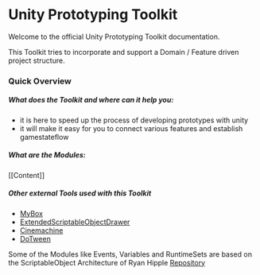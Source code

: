 # Unity Prototyping Toolkit

Welcome to the official Unity Prototyping Toolkit documentation.

This Toolkit tries to incorporate and support a Domain / Feature driven project structure.

### Quick Overview

##### What does the Toolkit and where can it help you:
 -  it is here to speed up the process of developing prototypes with unity
 -  it will make it easy for you to connect various features and establish gamestateflow

##### What are the Modules:

[[Content]]

##### Other external Tools used with this Toolkit

-  [MyBox](https://github.com/Deadcows/MyBox)
-  [ExtendedScriptableObjectDrawer](https://gist.github.com/tomkail/ba4136e6aa990f4dc94e0d39ec6a058c)
-  [Cinemachine](https://docs.unity3d.com/Packages/com.unity.cinemachine@2.3/manual/index.html)
-  [DoTween](http://dotween.demigiant.com/getstarted.php)

Some of the Modules like Events, Variables and RuntimeSets are based on the ScriptableObject Architecture of Ryan Hipple [Repository](https://github.com/roboryantron/Unite2017)